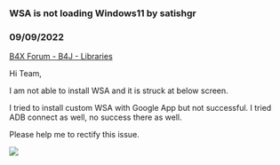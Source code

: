 ### WSA is not loading Windows11 by satishgr
### 09/09/2022
[B4X Forum - B4J - Libraries](https://www.b4x.com/android/forum/threads/142827/)

Hi Team,  
  
I am not able to install WSA and it is struck at below screen.  
  
I tried to install custom WSA with Google App but not successful. I tried ADB connect as well, no success there as well.  
  
Please help me to rectify this issue.  
  
  
![](https://www.b4x.com/android/forum/attachments/133478)